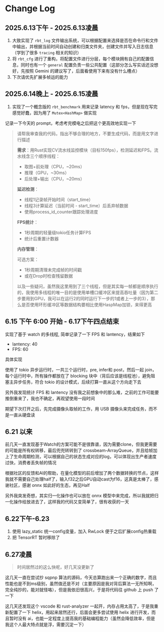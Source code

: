 # Change Log

## 2025.6.13下午 - 2025.6.13凌晨

1. 大致实现了 `rbt_log` 文件输出系统，可以根据配置来选择是否在命令行和文件中输出，并根据当前时间自动创建和归类文件夹，创建文件并写入日志信息（学到了很多 `tracing` 相关的知识）
2. 将 `rbt_cfg` 进行了重构，将配置文件进行分层，每个模块拥有自己的配置信息，同时也有一个 `general` 配置负责一些公共配置（这部分怎么写实话还没想好，先按照 Gemini 的建议写了，后面看使用下来有没有什么槽点）
3. 下次请优先扩展多帧运的能力

## 2025.6.14晚上 - 2025.6.15凌晨

1. 实现了一个概念版的 `rbt_benchmark` 用来记录 latency 和 fps，但是现在写完感觉好蠢，因为用了 `Mutex<HashMap>` 做实现

记录一下今天的 prompt，考虑考完模电之后把这个更高效地实现一下

> 请帮我审查我的代码，指出不够合理的地方，不要生成代码，而是用文字进行描述
>
> **需求**：用Rust实现CV流水线监控模块（目标150fps），检测延迟和FPS。流水线含三个顺序线程：
>
> - 取图+前处理（CPU，~20ms）
> - 推理（GPU，~30ms）
> - 后处理+输出（CPU，~20ms）
>
> **延迟检测**：
>
> - 线程1记录帧开始时间（start_time）
> - 线程3计算延迟（当前时间 - start_time）后丢弃帧数据
> - 使用process_id_counter跟踪处理进度
>
> **FPS统计**：
>
> - 1秒周期的轻量级tokio任务计算FPS
> - 统计后重置计数器
>
> **内存管理**：
>
> 可选方案：
>
> - 1秒周期清理未完成帧的时间戳
> - 或在Drop时检查残留数据
>
> 以及一些疑问，虽然我这里用到了三个线程，但是其实每一帧都是顺序执行的，我使用多线程的唯一目的是使用单槽口缓冲区来提高吞吐量（因为第二步要用到GPU，我可以在运行2的同时运行下一步的1或者上一步的3），那么是否使用环形缓冲区等数据结构要相比使用HaspMap加锁，来得更高

## 6.15 下午 6:00 开始 - 6.17下午四点结束

实现了基于 watch 的多线程, 简单记录了一下 FPS 和 lantency，结果如下

- lantency: 40
- FPS: 60

具体实现

使用了 tokio 异步运行时，一共三个运行时，pre, infer和 post，然后一起 join，每个运行时中，所有操作都放在了 blocking 块中（背后应该是线程池），避免阻塞主异步任务，符合 tokio 的设计模式，后续打算一直从这个方向走下去

另外我发现统计 FPS 和 lantency 没有我之前想象中的那么难，之前的工作可能要推倒重来了，我也不确定，再观望使用一段时间

期望下次打开之后，先完成摄像头取帧的工作，用 USB 摄像头来完成任务，而不是一直从硬盘读

## 6.21 以来

前几天一直发现基于Watch的方案可能不是很靠谱，因为需要clone，但我更需要的可能是所有权转移，最后兜兜转转到了 crossbeam-ArrayQueue，并且给帧加上了生命周期检测，可以根据自己的状态生成对应的log，可以体现出生产者速度过快，消费者丢失帧的情况

根据社区的反馈和AI的帮助，在量化模型的前后增加了两个数据转换的节点，这样我就不需要自己处理half了，输入f32之后GPU自动cast为f16，这真是太棒了，感谢社区，感谢 onnx 如此好的生态，再见Half

另外我突发奇想，其实归一化操作也可以放在 onnx 模型中来完成，所以我就把归一化操作给放进去了，这样我的代码又变简单了，很有收获的一天

## 6.22下午-6.23

1. 使用 lazy_static 统一config变量，加入 RwLock 便于之后扩展config热重载
2. 把 TensorRT 暂时移除了

## 6.27凌晨

> 时间居然过的这么快呢，好几天没更新了

这几天一直在尝试抄 sqpnp 算法的源码，今天总算跑出来一个正确的数字，而且性能也是不到ms级别，虽然值还是不对（主要原因是我对背后算法一无所知啊，完全纯抄的，能对就怪咯），但是我依旧很高兴，于是将代码往 github 上 push 了一下

这几天还发现这个 vscode 和 rust-analyzer 一起开，内存占用太高了，于是我重新配置了一下 helix，用起来居然还行，后面会更多尝试使用 helix 进行开发，而且暂时没有 ai，也能一定程度上提高我的基础编程能力（虽然会降低效率，但是我这个人最大特点就是浮，需要沉淀一下）
